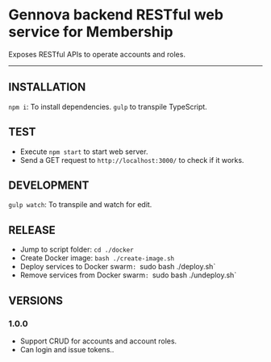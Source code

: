 # Gennova backend RESTful web service for Membership

Exposes RESTful APIs to operate accounts and roles.

---
## INSTALLATION

`npm i`: To install dependencies.
`gulp` to transpile TypeScript.

## TEST

- Execute `npm start` to start web server.
- Send a GET request to `http://localhost:3000/` to check if it works.

## DEVELOPMENT

`gulp watch`: To transpile and watch for edit.


## RELEASE

- Jump to script folder: `cd ./docker`
- Create Docker image: `bash ./create-image.sh`
- Deploy services to Docker swarm`: `sudo bash ./deploy.sh`
- Remove services from Docker swarm`: `sudo bash ./undeploy.sh`


## VERSIONS

### 1.0.0
- Support CRUD for accounts and account roles.
- Can login and issue tokens..
